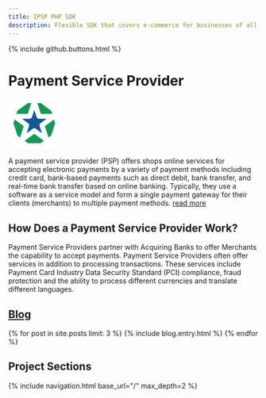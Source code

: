 ```yaml
---
title: IPSP PHP SDK
description: Flexible SDK that covers e-commerce for businesses of all types and support popular CMS modules for fast integration in existing infrastructure.   
---
```


{% include github.buttons.html %}

# Payment Service Provider

<img src="/assets/images/brand.png" alt="Logo" class="image-left">

A payment service provider (PSP) offers shops online services for accepting electronic payments by 
a variety of payment methods including credit card, bank-based payments such as direct debit, bank 
transfer, and real-time bank transfer based on online banking. Typically, they use a software as a service 
model and form a single payment gateway for their clients (merchants) to multiple payment methods.
[read more](https://en.wikipedia.org/wiki/Payment_service_provider)

## How Does a Payment Service Provider Work?

Payment Service Providers partner with Acquiring Banks to offer Merchants the capability to accept payments. 
Payment Service Providers often offer services in addition to processing transactions. 
These services include Payment Card Industry Data Security Standard (PCI) compliance, 
fraud protection and the ability to process different currencies and translate different languages.

## [Blog](/blog/)

<div class="blog-list">
{% for post in site.posts limit: 3 %}
{% include blog.entry.html %}
{% endfor %}
</div>

## Project Sections

<nav class="cards section">
{% include navigation.html base_url="/" max_depth=2 %}
</nav>